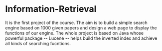# Information-Retrieval
It is the first project of the course. The aim is to build a simple search engine based on 1000 given papers and design a web page to display the functions of our engine. The whole project is based on Java whose powerful package -- Lucene -- helps build the inverted index and achieve all kinds of searching fucntions.